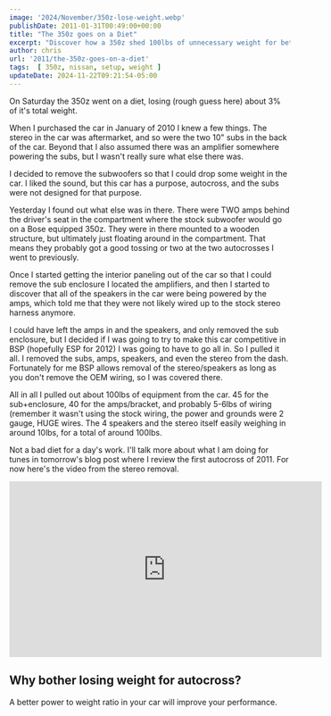 ```yaml
---
image: '2024/November/350z-lose-weight.webp'
publishDate: 2011-01-31T00:49:00+00:00
title: "The 350z goes on a Diet"
excerpt: "Discover how a 350z shed 100lbs of unnecessary weight for better autocross performance. From subwoofers and amps to speakers and wiring, this blog dives into the stereo removal process, the challenges faced, and the benefits of a lighter car in motorsports. Watch the video and learn why weight savings matter for speed and control!"
author: chris
url: '2011/the-350z-goes-on-a-diet'
tags:  [ 350z, nissan, setup, weight ] 
updateDate: 2024-11-22T09:21:54-05:00
---
```


On Saturday the 350z went on a diet, losing (rough guess here) about 3% of it's total weight.

When I purchased the car in January of 2010 I knew a few things. The stereo in the car was aftermarket, and so were the two 10" subs in the back of the car. Beyond that I also assumed there was an amplifier somewhere powering the subs, but I wasn't really sure what else there was.

I decided to remove the subwoofers so that I could drop some weight in the car. I liked the sound, but this car has a purpose, autocross, and the subs were not designed for that purpose.

Yesterday I found out what else was in there. There were TWO amps behind the driver's seat in the compartment where the stock subwoofer would go on a Bose equipped 350z. They were in there mounted to a wooden structure, but ultimately just floating around in the compartment. That means they probably got a good tossing or two at the two autocrosses I went to previously.

Once I started getting the interior paneling out of the car so that I could remove the sub enclosure I located the amplifiers, and then I started to discover that all of the speakers in the car were being powered by the amps, which told me that they were not likely wired up to the stock stereo harness anymore. 

I could have left the amps in and the speakers, and only removed the sub enclosure, but I decided if I was going to try to make this car competitive in BSP (hopefully ESP for 2012) I was going to have to go all in. So I pulled it all. I removed the subs, amps, speakers, and even the stereo from the dash. Fortunately for me BSP allows removal of the stereo/speakers as long as you don't remove the OEM wiring, so I was covered there.

All in all I pulled out about 100lbs of equipment from the car. 45 for the sub+enclosure, 40 for the amps/bracket, and probably 5-6lbs of wiring (remember it wasn't using the stock wiring, the power and grounds were 2 gauge, HUGE wires. The 4 speakers and the stereo itself easily weighing in around 10lbs, for a total of around 100lbs.

Not a bad diet for a day's work. I'll talk more about what I am doing for tunes in tomorrow's blog post where I review the first autocross of 2011. For now here's the video from the stereo removal.

<iframe width="560" height="315" src="https://www.youtube.com/embed/GGqoF9s0djQ?si=vT4sVhtkYBiW85hx" title="YouTube video player" frameborder="0" allow="accelerometer; autoplay; clipboard-write; encrypted-media; gyroscope; picture-in-picture; web-share" referrerpolicy="strict-origin-when-cross-origin" allowfullscreen></iframe>

## Why bother losing weight for autocross? 
A better power to weight ratio in your car will improve your performance.
